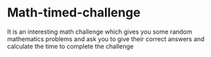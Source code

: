 # Math-timed-challenge
It is an interesting math challenge which gives you some random mathematics problems and ask you to give their correct answers and calculate the time to complete the challenge
